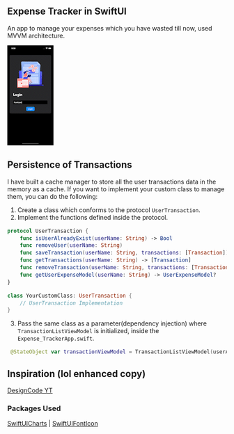 ## Expense Tracker in SwiftUI
An app to manage your expenses which you have wasted till now, used MVVM architecture.

![gitDemo](hehe.gif)

## Persistence of Transactions
I have built a cache manager to store all the user transactions data in the memory as a cache. If you want to implement your custom class to manage them, you can do the following:
1. Create a class which conforms to the protocol `UserTransaction`.
2. Implement the functions defined inside the protocol.
```Swift
protocol UserTransaction {
    func isUserAlreadyExist(userName: String) -> Bool
    func removeUser(userName: String)
    func saveTransaction(userName: String, transactions: [Transaction])
    func getTransactions(userName: String) -> [Transaction]
    func removeTransaction(userName: String, transactions: [Transaction])
    func getUserExpenseModel(userName: String) -> UserExpenseModel?
}
```

```Swift
class YourCustomClass: UserTransaction {
    // UserTransaction Implementation
}
```

3. Pass the same class as a parameter(dependency injection) where `TransactionListViewModel` is initialized, inside the `Expense_TrackerApp.swift`.
```Swift
 @StateObject var transactionViewModel = TransactionListViewModel(userAPIDelegate: YourCustomClass())
```

## Inspiration (lol enhanced copy)
[DesignCode YT](https://youtu.be/Bu6fAlltatA)

### Packages Used
[SwiftUICharts](https://github.com/willdale/SwiftUICharts) | [SwiftUIFontIcon](https://github.com/huybuidac/SwiftUIFontIcon)
